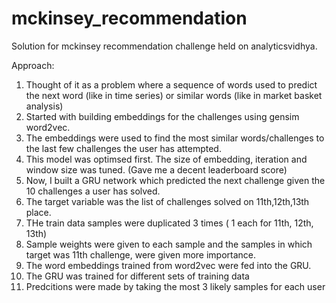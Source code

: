 # mckinsey_recommendation
Solution for mckinsey recommendation challenge held on analyticsvidhya. 

Approach: 
1. Thought of it as a problem where a sequence of words used to predict the next word (like in time series) or similar words (like in market basket analysis)
2. Started with building embeddings for the challenges using gensim word2vec. 
3. The embeddings were used to find the most similar words/challenges to the last few challenges the user has attempted. 
4. This model was optimsed first. The size of embedding, iteration and window size was tuned. (Gave me a decent leaderboard score)
5. Now, I built a GRU network which predicted the next challenge given the 10 challenges a user has solved. 
6. The target variable was the list of challenges solved on 11th,12th,13th place. 
7. THe train data samples were duplicated 3 times ( 1 each for 11th, 12th, 13th)
8. Sample weights were given to each sample and the samples in which target was 11th challenge, were given more importance.  
9. The word embeddings trained from word2vec were fed into the GRU. 
10. The GRU was trained for different sets of training data 
11. Predcitions were made by taking the most 3 likely samples for each user
